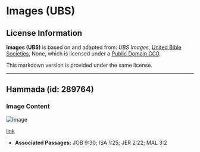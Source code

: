 # Images (UBS)

## License Information

**Images (UBS)** is based on and adapted from: _UBS Images_, [United Bible Societies](https://unitedbiblesocieties.org/), None, which is licensed under a [Public Domain CC0](https://creativecommons.org/public-domain/cc0/).

This markdown version is provided under the same license.



--------------------------------

## Hammada (id: 289764)

### Image Content

![Image](https://cdn.aquifer.bible/aquifer-content/resources/Media/WEB-0282_hammada.jpg)

[link](https://cdn.aquifer.bible/aquifer-content/resources/Media/WEB-0282_hammada.jpg)

* **Associated Passages:** JOB 9:30; ISA 1:25; JER 2:22; MAL 3:2

